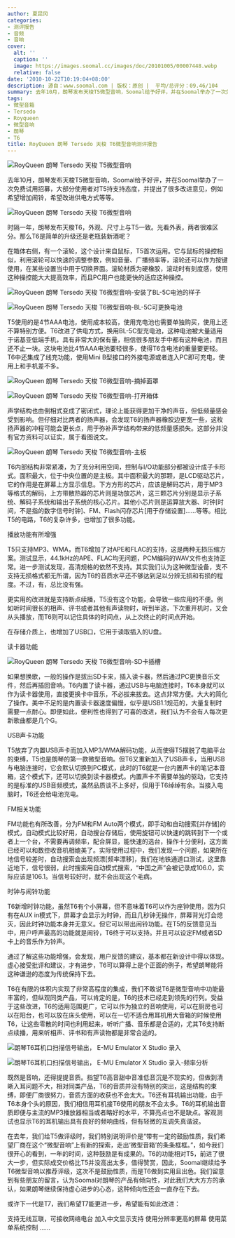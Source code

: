```yaml
---
author: 夏昆冈
categories:
- 测评报告
- 音频
- 音响
cover:
  alt: ''
  caption: ''
  image: https://images.soomal.cc/images/doc/20101005/00007448.webp
  relative: false
date: '2010-10-22T10:19:04+08:00'
description: 源自：www.soomal.com | 版权：原创 |  平均/总评分：09.46/104
summary: 去年10月，朗琴发布天梭T5微型音响，Soomal给予好评，并在Soomal举办了一次免费试用招募，大部分使用者对T5持支持态度，并提出了很多改进意见，例如希望增加闹铃，希望改进供电方式等等。时隔一年，朗琴发布天梭T6，外观、尺寸上与T5一致。光看外表，两者很难区分。那么T6是简单的升级还是老瓶装新酒呢？
tags:
- 微型音箱
- Tersedo
- Royqueen
- 微型音响
- 朗琴
- T6
title: RoyQueen 朗琴 Tersedo 天梭 T6微型音响测评报告
---
```


![RoyQueen 朗琴 Tersedo 天梭 T5微型音响](https://images.soomal.cc/images/doc/20091104/00003040.webp)



去年10月，朗琴发布天梭T5微型音响，Soomal给予好评，并在Soomal举办了一次免费试用招募，大部分使用者对T5持支持态度，并提出了很多改进意见，例如希望增加闹铃，希望改进供电方式等等。



![RoyQueen 朗琴 Tersedo 天梭 T6微型音响](https://images.soomal.cc/images/doc/20101005/00007447.webp)



时隔一年，朗琴发布天梭T6，外观、尺寸上与T5一致。光看外表，两者很难区分。那么T6是简单的升级还是老瓶装新酒呢？



在箱体右侧，有一个滚轮，这个设计来自鼠标，T5首次运用。它与鼠标的操控相似，利用滚轮可以快速的调整参数，例如音量、广播频率等，滚轮还可以作为按键使用，在某些设置当中用于切换界面。滚轮材质为硬橡胶，滚动时有刻度感，使用这种操控能大大提高效率，而且PC用户也能更快的适应这种操控。



![RoyQueen 朗琴 Tersedo 天梭 T6微型音响-安装了BL-5C电池的样子](https://images.soomal.cc/images/doc/20101005/00007465.webp)



![RoyQueen 朗琴 Tersedo 天梭 T6微型音响-BL-5C可更换电池](https://images.soomal.cc/images/doc/20101005/00007464.webp)



T5使用的是4节AAA电池，使用成本较高，使用充电池也需要单独购买，使用上还不算特别方便。T6改进了供电方式，换用BL-5C型充电池，这种电池被大量适用于诺基亚低端手机，具有非常大的保有量，相信很多朋友手中都有这种电池，而且还不止一块。这块电池比4节AAA电池要轻很多，使得T6含电池的重量要更轻。T6中还集成了线充功能，使用Mini B型接口的外接电源或者连入PC即可充电，使用上和手机差不多。



![RoyQueen 朗琴 Tersedo 天梭 T6微型音响-摘掉面罩](https://images.soomal.cc/images/doc/20101005/00007456.webp)



![RoyQueen 朗琴 Tersedo 天梭 T6微型音响-打开箱体](https://images.soomal.cc/images/doc/20101005/00007457.webp)



声学结构也由倒相式变成了密闭式，理论上能获得更加干净的声音，但低频量感会受到影响。但仔细对比两者的扬声器，会发现T6的扬声器橡胶边更宽一些，这枚扬声器的冲程可能会更长点，用于弥补声学结构带来的低频量感损失。这部分并没有官方资料可以证实，属于看图说文。



![RoyQueen 朗琴 Tersedo 天梭 T6微型音响-主板](https://images.soomal.cc/images/doc/20101005/00007459.webp)



T6内部结构非常紧凑，为了充分利用空间，控制与I/O功能部分都被设计成子卡形式。面积最大，位于中央位置的是主板。其中面积最大的那颗，是LCD驱动芯片，它的作用是在屏幕上方显示信息。下方方形的芯片，应该是解码芯片，用于MP3等格式的解码，上方带散热器的芯片则是功放芯片，这三颗芯片分别是显示子系统、解码子系统和输出子系统的核心芯片。其他小芯片则是运算放大器、时钟[时间，不是指的数字信号时钟]、FM、Flash闪存芯片[用于存储设置]……等等。相比T5的电路，T6的复杂许多，也增加了很多功能。



播放功能有所增强



T5只支持MP3、WMA，而T6增加了对APE和FLAC的支持，这是两种无损压缩方案。测试显示，44.1kHz的APE、FLAC均无问题，PCM编码的WAV文件也支持正常。进一步测试发现，高清规格的依然不支持。其实我们认为这种微型设备，支不支持无损格式都无所谓，因为T6的音质水平还不够达到足以分辨无损和有损的程度。不过，有，总比没有强。



更实用的改进就是支持断点续播，T5没有这个功能，会导致一些应用的不便。例如听时间很长的相声、评书或者其他有声读物时，听到半途，下次重开机时，又会从头播放，而T6则可以记住具体的时间点，从上次终止的时间点开始。



在存储介质上，也增加了USB口，它用于读取插入的U盘。



读卡器功能



![RoyQueen 朗琴 Tersedo 天梭 T6微型音响-SD卡插槽](https://images.soomal.cc/images/doc/20101005/00007455.webp)



如果想换歌，一般的操作是拔出SD卡来，插入读卡器，然后通过PC更换音乐文件，然后再插回音响。T6内置了读卡器，通过USB与电脑连接时，T6本身就可以作为读卡器使用，直接更换卡中音乐，不必拔来拔去。这点非常方便。大大的简化了操作。美中不足的是内置读卡器速度偏慢，似乎是USB1.1规范的，大量复制时需要一点耐心。即便如此，便利性也得到了可喜的改进，我们认为不会有人每次更新歌曲都是几个G。



USB声卡功能



T5放弃了内置USB声卡而加入MP3/WMA解码功能，从而使得T5摆脱了电脑平台的束缚，T5也是朗琴的第一款微型音响。但T6又重新加入了USB声卡，当用USB与电脑连接时，它会默认切换到PC模式，此时的T6就是一台内置声卡的笔记本音箱，这个模式下，还可以切换到读卡器模式。内置声卡不需要单独的驱动，它支持的是标准的USB音频模式，虽然品质谈不上多好，但用于T6绰绰有余。当接入电脑时，T6还会给电池充电。



FM相关功能



FM功能也有所改善，分为FM和FM Auto两个模式，即手动和自动搜索[并存储]的模式，自动模式比较好用，自动搜台存储后，使用旋钮可以快速的跳转到下一个或者上一个台，不需要再调频率，配合屏显，能快速的选台，操作十分便利，这方面已经可以和数控收音机相媲美了。实际使用过程中，我们发现一个问题，如果所在地信号较差时，自动搜索会出现频漂[频率漂移]，我们在地铁通道口测试，这里靠近地下，信号很弱，此时搜索用自动模式搜索，“中国之声”会被记录成106.0，实际应该是106.1。当信号较好时，就不会出现这个毛病。



时钟与闹铃功能



T6新增时钟功能，虽然T6有个小屏幕，但不意味着T6可以作为座钟使用，因为只有在AUX in模式下，屏幕才会显示为时钟，而且几秒钟无操作，屏幕背光灯会熄灭，因此时钟功能本身并无意义。但它可以带出闹铃功能。在T5的反馈意见当中，用户呼声最高的功能就是闹铃，T6终于可以支持。并且可以设定FM或者SD卡上的音乐作为铃声。



通过了解这些功能增强，会发现，用户反馈的建议，基本都在新设计中得以体现。虚心接受批评和建议，才有进步，T6可以算得上是个正面的例子，希望朗琴能将这种谦逊的态度为传统保持下去。



T6在有限的体积内实现了非常高程度的集成，我们不敢说T6是微型音响中功能最丰富的，但纵观同类产品，可以肯定的是，T6的技术已经走到领先的行列。受益于这些改进，T6的适用范围更广，它可以作为独立的音响使用，可以在厨房也可以在阳台，也可以放在床头使用，可以在一切不适合用耳机用大音箱的时候使用T6，让这些零散的时间也利用起来，听听广播、音乐都是合适的，尤其T6支持断点续播，用来听相声、评书和有声读物都是非常合适的。



![朗琴T6耳机口扫描信号输出， E-MU Emulator X Studio 录入](https://images.soomal.cc/images/doc/20101022/00007822.webp)



![朗琴T6耳机口扫描信号输出， E-MU Emulator X Studio 录入-频率分析](https://images.soomal.cc/images/doc/20101022/00007823.webp)



既然是音响，还得提提音质。指望T6高音甜中音准低音沉是不现实的，但做到清晰入耳问题不大，相对同类产品，T6的音质并没有特别的突出，这是结构的束缚，即便厂商很努力，音质方面的收获也不会太大。T6还有耳机输出功能，由于T6本身个头的原因，我们相信用耳机接T6使用的朋友不会太多。T6的耳机输出音质即便与主流的MP3播放器相当或者略好的水平，不算亮点也不是缺点。客观测试也显示T6的耳机输出具有良好的频响曲线，但有轻微的互调失真谐波。



在去年，我们给T5做评级时，我们特别说明评价是“带有一定的鼓励性质，我们希望厂商在这个“微型音响”上有新的探索，走出‘微型音箱’的条条框框。”，如今我们很开心的看到，一年的时间，这种鼓励是有成果的。T6的功能相对T5，前进了很大一步，但实际成交价格比T5并没高出太多，值得赞赏，因此，Soomal继续给予T6微型音响以推荐评级，这次不是鼓励性质，而是T6做到实用且出色。我们留意到有些朋友的留言，认为Soomal对朗琴的产品有倾向性，对此我们大大方方的承认，如果朗琴继续保持虚心进步的心态，这种倾向性还会一直存在下去。



或许下一代是T7，我们希望T7能更进一步，希望能有如此改进：



支持无线互联，可接收网络电台
加入中文显示支持
使用分辨率更高的屏幕
使用菜单系统控制
……